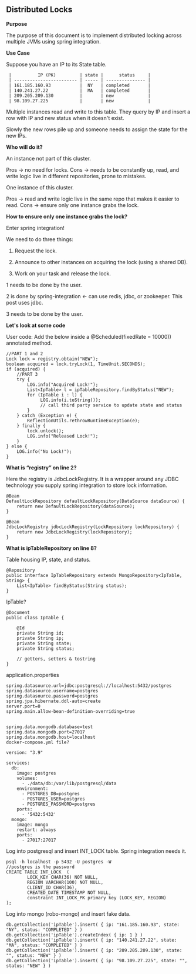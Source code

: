 ## Distributed Locks

**Purpose**

The purpose of this document is to implement distributed locking across multiple JVMs using spring integration.

**Use Case**

Suppose you have an IP to its State table.
```
 |          IP (PK)         | state |      status     |
 | ------------------------ | ----- | --------------- |
 | 161.185.160.93           |  NY   | completed       |
 | 140.241.27.22            |  MA   | completed       |
 | 209.205.209.130          |       | new             |
 | 98.109.27.225            |       | new             |
```
Multiple instances read and write to this table. They query by IP and insert a row with IP and new status when it doesn't exist.

Slowly the new rows pile up and someone needs to assign the state for the new IPs.

**Who will do it?**

An instance not part of this cluster.

  Pros -> no need for locks.
  Cons -> needs to be constantly up, read, and write logic live in different repositories, prone to mistakes.

One instance of this cluster.

  Pros -> read and write logic live in the same repo that makes it easier to read.
  Cons -> ensure only one instance grabs the lock.

**How to ensure only one instance grabs the lock?**

Enter spring integration!

We need to do three things:
 
  1. Request the lock.

  2. Announce to other instances on acquiring the lock (using a shared DB).

  3. Work on your task and release the lock.

1 needs to be done by the user.

2 is done by spring-integration <- can use redis, jdbc, or zookeeper. This post uses jdbc.

3 needs to be done by the user.

**Let's look at some code**

User code: Add the below inside a @Scheduled(fixedRate = 10000)) annotated method.
  ``` 
  //PART 1 and 2
  Lock lock = registry.obtain("NEW");
  boolean acquired = lock.tryLock(1, TimeUnit.SECONDS);
  if (acquired) {
      //PART 3
      try {
          LOG.info("Acquired Lock!");
          List<IpTable> l = ipTableRepository.findByStatus("NEW");
          for (IpTable i : l) {
               LOG.info(i.toString());
               // call third party service to update state and status
          }
      } catch (Exception e) {
          ReflectionUtils.rethrowRuntimeException(e);
      } finally {
          lock.unlock();
          LOG.info("Released Lock!");
      }
  } else {
      LOG.info("No Lock!");
  }
  ```
**What is “registry” on line 2?**

Here the registry is JdbcLockRegistry. It is a wrapper around any JDBC technology you supply spring integration to store lock information.
  ```
  @Bean
  DefaultLockRepository defaultLockRepository(DataSource dataSource) {
      return new DefaultLockRepository(dataSource);
  }
  
  @Bean
  JdbcLockRegistry jdbcLockRegistry(LockRepository lockRepository) {
      return new JdbcLockRegistry(lockRepository);
  }
  ```
**What is ipTableRepository on line 8?**

Table housing IP, state, and status.
  ```  
  @Repository
  public interface IpTableRepository extends MongoRepository<IpTable, String> {
      List<IpTable> findByStatus(String status);
  }
  ```
IpTable?
  ```  
  @Document
  public class IpTable {
  
      @Id
      private String id;
      private String ip;
      private String state;
      private String status;
  
      // getters, setters & tostring
  }
  ```
application.properties
  ```  
  spring.datasource.url=jdbc:postgresql://localhost:5432/postgres
  spring.datasource.username=postgres
  spring.datasource.password=postgres
  spring.jpa.hibernate.ddl-auto=create
  server.port=0
  spring.main.allow-bean-definition-overriding=true
  
  
  spring.data.mongodb.database=test
  spring.data.mongodb.port=27017
  spring.data.mongodb.host=localhost
  docker-compose.yml file?
  ```
  ```
  version: "3.9"
  
  services:
    db:
      image: postgres
      volumes:
        - ./data/db:/var/lib/postgresql/data
      environment:
        - POSTGRES_DB=postgres
        - POSTGRES_USER=postgres
        - POSTGRES_PASSWORD=postgres
      ports:
        - '5432:5432'
    mongo:
      image: mongo
      restart: always
      ports:
        - 27017:27017
  ```
  
Log into postgresql and insert INT_LOCK table. Spring integration needs it.
  ```
  psql -h localhost -p 5432 -U postgres -W
  //postgres is the password
  CREATE TABLE INT_LOCK  (
          LOCK_KEY CHAR(36) NOT NULL,
          REGION VARCHAR(100) NOT NULL,
          CLIENT_ID CHAR(36),
          CREATED_DATE TIMESTAMP NOT NULL,
          constraint INT_LOCK_PK primary key (LOCK_KEY, REGION)
  );
  ```
Log into mongo (robo-mongo) and insert fake data.
  ``` 
  db.getCollection('ipTable').insert( { ip: "161.185.160.93", state: "NY", status: "COMPLETED" } )
  db.getCollection('ipTable').createIndex( { ip: 1 } )
  db.getCollection('ipTable').insert( { ip: "140.241.27.22", state: "MA", status: "COMPLETED" } )
  db.getCollection('ipTable').insert( { ip: "209.205.209.130", state: "", status: "NEW" } )
  db.getCollection('ipTable').insert( { ip: "98.109.27.225", state: "", status: "NEW" } )
  ```
